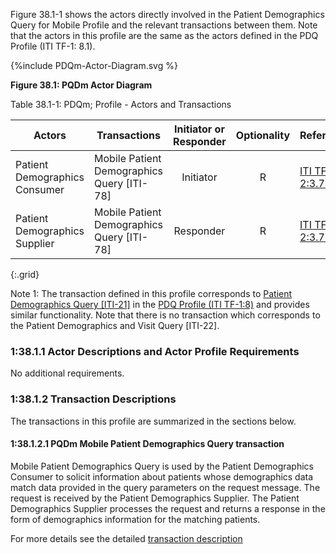 
Figure 38.1-1 shows the actors directly involved in the Patient Demographics Query for Mobile Profile and the relevant transactions between them. Note that the actors in this profile are the same as the actors defined in the PDQ Profile (ITI TF-1: 8.1).
<div>
{%include PDQm-Actor-Diagram.svg %}
</div>

**Figure 38.1: PQDm Actor Diagram**

Table 38.1-1: PDQm; Profile - Actors and Transactions

| Actors  | Transactions  | Initiator or Responder | Optionality| Reference|
|---------|---------------|:----------------------:|:---------------:|-----------------------------------|
| Patient Demographics Consumer | Mobile Patient Demographics Query [ITI-78]  | Initiator | R  | [ITI TF-2:3.78](ITI-78.html) |
| Patient Demographics Supplier | Mobile Patient Demographics Query [ITI-78] | Responder | R | [ITI TF-2:3.78](ITI-78.html) |
{:.grid}


Note 1: The transaction defined in this profile corresponds to [Patient Demographics Query \[ITI-21\]](https://profiles.ihe.net/ITI/TF/Volume2/ITI-21.html) in the [PDQ Profile (ITI TF-1:8)](https://profiles.ihe.net/ITI/TF/Volume1/ch-8.html) and provides similar functionality. Note that there is no transaction which corresponds to the Patient Demographics and Visit Query [ITI-22].

### 1:38.1.1 Actor Descriptions and Actor Profile Requirements
No additional requirements.

### 1:38.1.2 Transaction Descriptions
The transactions in this profile are summarized in the sections below.

#### 1:38.1.2.1 PQDm Mobile Patient Demographics Query transaction

Mobile Patient Demographics Query is used by the Patient Demographics Consumer to solicit information about patients whose demographics data match data provided in the query parameters on the request message. The request is received by the Patient Demographics Supplier. The Patient Demographics Supplier processes the request and returns a response in the form of demographics information for the matching patients.

For more details see the detailed [transaction description](ITI-78.html)
